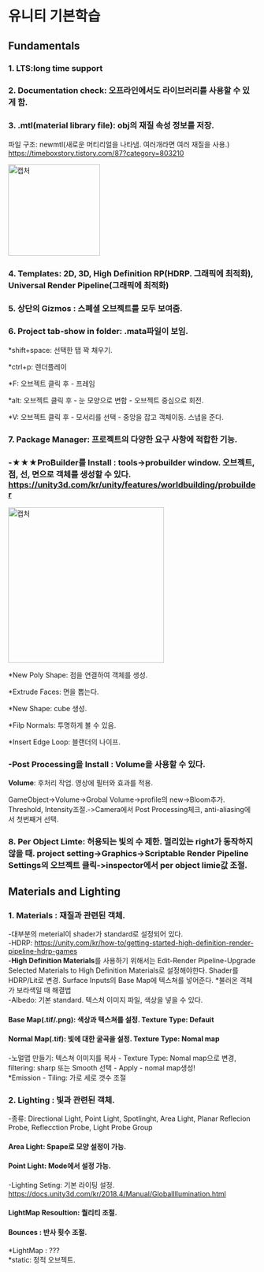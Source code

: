 # 유니티 기본학습


## Fundamentals
### 1. LTS:long time support	


### 2. Documentation check: 오프라인에서도 라이브러리를 사용할 수 있게 함.


### 3. .mtl(material library file): obj의 재질 속성 정보를 저장. 


파일 구조:  newmtl(새로운 머티리얼을 나타냄. 여러개라면 여러 재질을 사용.) https://timeboxstory.tistory.com/87?category=803210


<img width="186" alt="캡처" src="https://user-images.githubusercontent.com/48555909/125397034-58671300-e3e8-11eb-8bd5-2f01bc6b3e8f.PNG">


### 4. Templates: 2D, 3D, High Definition RP(HDRP. 그래픽에 최적화), Universal Render Pipeline(그래픽에 최적화)


### 5. 상단의 Gizmos : 스폐셜 오브젝트를 모두 보여줌.


### 6. Project tab-show in folder: .mata파일이 보임.


*shift+space: 선택한 탭 꽉 채우기.


*ctrl+p: 렌더플레이


*F: 오브젝트 클릭 후 - 프레임


*alt: 오브젝트 클릭 후 - 눈 모양으로 변함 - 오브젝트 중심으로 회전.


*V: 오브젝트 클릭 후 - 모서리를 선택 - 중앙을 잡고 객체이동. 스냅을 준다.

### 7. Package Manager: 프로젝트의 다양한 요구 사항에 적합한 기능.

### **-★★★ProBuilder를 Install** : tools->probuilder window. 오브젝트, 점, 선, 면으로 객체를 생성할 수 있다. https://unity3d.com/kr/unity/features/worldbuilding/probuilder 

<img width="316" alt="캡처" src="https://user-images.githubusercontent.com/48555909/125590978-96e1214c-cc34-40a9-9982-286bd755a6f3.PNG">

*New Poly Shape: 점을 연결하여 객체를 생성.

*Extrude Faces: 면을 뽑는다.

*New Shape: cube 생성.

*Filp Normals: 투명하게 볼 수 있음.

*Insert Edge Loop: 블랜더의 나이프.


### -Post Processing을 Install : Volume을 사용할 수 있다.

**Volume**: 후처리 작업. 영상에 필터와 효과를 적용. 

GameObject->Volume->Grobal Volume->profile의 new->Bloom추가. Threshold, Intensity조절.->Camera에서  Post Processing체크, anti-aliasing에서 첫번째거 선택.


### 8. **Per Object Limte**: 허용되는 빛의 수 제한. 멀리있는 right가 동작하지 않을 때. project setting->Graphics->Scriptable Render Pipeline Settings의 오브젝트 클릭->inspector에서 per object limie값 조절.



## Materials and Lighting

### 1. Materials : 재질과 관련된 객체. 
-대부분의 meterial이 shader가 standard로 설정되어 있다.   
-HDRP: https://unity.com/kr/how-to/getting-started-high-definition-render-pipeline-hdrp-games   
-**High Definition Materials**를 사용하기 위해서는 Edit-Render Pipeline-Upgrade Selected Materials to High Definition Materials로 설정해야한다. Shader를 HDRP/Lit로 변경. Surface Inputs의 Base Map에 텍스쳐를 넣어준다.   *불러온 객체가 보라색일 때 해결법   
-Albedo: 기본 standard. 텍스처 이미지 파일, 색상을 넣을 수 있다.   
#### Base Map(.tif/.png): 색상과 텍스쳐를 설정. Texture Type: Defauit   
#### Normal Map(.tif): 빛에 대한 굴곡을 설정. Texture Type: Nomal map   
-노멀맵 만들기: 텍스쳐 이미지를 복사 - Texture Type: Nomal map으로 변경, filtering: sharp 또는 Smooth 선택 - Apply - nomal map생성!      
*Emission - Tiling: 가로 세로 갯수 조절

### 2. Lighting : 빛과 관련된 객체.
-종류: Directional Light, Point Light, Spotlinght, Area Light, Planar Reflecion Probe, Reflecction Probe, Light Probe Group   
#### Area Light: Spape로 모양 설정이 가능.   
#### Point Light: Mode에서 설정 가능. 
-Lighting Seting: 기본 라이팅 설정. https://docs.unity3d.com/kr/2018.4/Manual/GlobalIllumination.html   
#### LightMap Resoultion: 퀄리티 조절.
#### Bounces : 반사 횟수 조절.
*LightMap : ???   
*static: 정적 오브젝트. 








